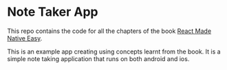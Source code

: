 # Note Taker App

This repo contains the code for all the chapters of the book [React Made Native Easy](https://www.reactnative.guide).

This is an example app creating using concepts learnt from the book.
It is a simple note taking application that runs on both android and ios.
